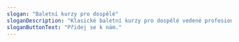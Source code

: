```yaml
---
slogan: "Baletní kurzy pro dospělé"
sloganDescription: "Klasické baletní kurzy pro dospělé vedené profesionálními lektory s klavírním doprovodem. Cvičení pro celé tělo. Posledních pár volných míst pro školní rok 2024/2025!"
sloganButtonText: "Přidej se k nám."
---
```

